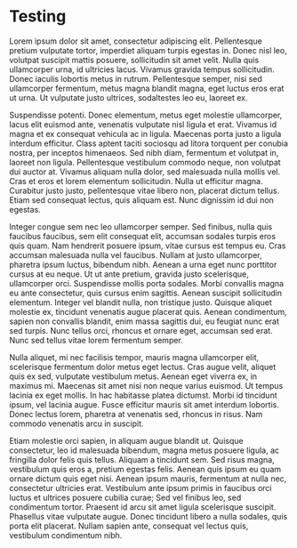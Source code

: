 # Testing

Lorem ipsum dolor sit amet, consectetur adipiscing elit. Pellentesque pretium vulputate tortor, imperdiet aliquam turpis egestas in. Donec nisl leo, volutpat suscipit mattis posuere, sollicitudin sit amet velit. Nulla quis ullamcorper urna, id ultricies lacus. Vivamus gravida tempus sollicitudin. Donec iaculis lobortis metus in rutrum. Pellentesque semper, nisi sed ullamcorper fermentum, metus magna blandit magna, eget luctus eros erat ut urna. Ut vulputate justo ultrices, sodaltestes leo eu, laoreet ex.
<!-- more -->
Suspendisse potenti. Donec elementum, metus eget molestie ullamcorper, lacus elit euismod ante, venenatis vulputate nisl ligula et erat. Vivamus id magna et ex consequat vehicula ac in ligula. Maecenas porta justo a ligula interdum efficitur. Class aptent taciti sociosqu ad litora torquent per conubia nostra, per inceptos himenaeos. Sed nibh diam, fermentum et volutpat in, laoreet non ligula. Pellentesque vestibulum commodo neque, non volutpat dui auctor at. Vivamus aliquam nulla dolor, sed malesuada nulla mollis vel. Cras et eros et lorem elementum sollicitudin. Nulla ut efficitur magna. Curabitur justo justo, pellentesque vitae libero non, placerat dictum tellus. Etiam sed consequat lectus, quis aliquam est. Nunc dignissim id dui non egestas.

Integer congue sem nec leo ullamcorper semper. Sed finibus, nulla quis faucibus faucibus, sem elit consequat elit, accumsan sodales turpis eros quis quam. Nam hendrerit posuere ipsum, vitae cursus est tempus eu. Cras accumsan malesuada nulla vel faucibus. Nullam at justo ullamcorper, pharetra ipsum luctus, bibendum nibh. Aenean a urna eget nunc porttitor cursus at eu neque. Ut ut ante pretium, gravida justo scelerisque, ullamcorper orci. Suspendisse mollis porta sodales. Morbi convallis magna eu ante consectetur, quis cursus enim sagittis. Aenean suscipit sollicitudin elementum. Integer vel blandit nulla, non tristique justo. Quisque aliquet molestie ex, tincidunt venenatis augue placerat quis. Aenean condimentum, sapien non convallis blandit, enim massa sagittis dui, eu feugiat nunc erat sed turpis. Nunc tellus orci, rhoncus et ornare eget, accumsan sed erat. Nunc sed tellus vitae lorem fermentum semper.

Nulla aliquet, mi nec facilisis tempor, mauris magna ullamcorper elit, scelerisque fermentum dolor metus eget lectus. Cras augue velit, aliquet quis ex sed, vulputate vestibulum metus. Aenean eget viverra ex, in maximus mi. Maecenas sit amet nisi non neque varius euismod. Ut tempus lacinia ex eget mollis. In hac habitasse platea dictumst. Morbi id tincidunt ipsum, vel lacinia augue. Fusce efficitur mauris sit amet interdum lobortis. Donec lectus lorem, pharetra at venenatis sed, rhoncus in risus. Nam commodo venenatis arcu in suscipit.

Etiam molestie orci sapien, in aliquam augue blandit ut. Quisque consectetur, leo id malesuada bibendum, magna metus posuere ligula, ac fringilla dolor felis quis tellus. Aliquam a tincidunt sem. Sed risus magna, vestibulum quis eros a, pretium egestas felis. Aenean quis ipsum eu quam ornare dictum quis eget nisi. Aenean ipsum mauris, fermentum at nulla nec, consectetur ultricies erat. Vestibulum ante ipsum primis in faucibus orci luctus et ultrices posuere cubilia curae; Sed vel finibus leo, sed condimentum tortor. Praesent id arcu sit amet ligula scelerisque suscipit. Phasellus vitae vulputate augue. Donec tincidunt libero a nulla sodales, quis porta elit placerat. Nullam sapien ante, consequat vel lectus quis, vestibulum condimentum nibh.